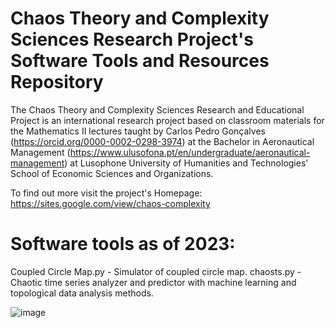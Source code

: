 # Chaos Theory and Complexity Sciences Research Project's Software Tools and Resources Repository


The Chaos Theory and Complexity Sciences Research and Educational Project is an international research project based on classroom materials for the Mathematics II lectures taught by Carlos Pedro Gonçalves (https://orcid.org/0000-0002-0298-3974) at the Bachelor in Aeronautical Management (https://www.ulusofona.pt/en/undergraduate/aeronautical-management) at Lusophone University of Humanities and Technologies’ School of Economic Sciences and Organizations.

To find out more visit the project's Homepage: https://sites.google.com/view/chaos-complexity

# Software tools as of 2023:
Coupled Circle Map.py - Simulator of coupled circle map.
chaosts.py - Chaotic time series analyzer and predictor with machine learning and topological data analysis methods.

![image](https://user-images.githubusercontent.com/15832110/179417088-79253f6b-1f65-43b6-94af-6439af466359.png)

